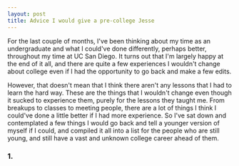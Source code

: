 ```yaml
---
layout: post
title: Advice I would give a pre-college Jesse
---
```

For the last couple of months, I've been thinking about my time as an undergraduate and what I could've done differently, perhaps better, throughout my time at UC San Diego. It turns out that I'm largely happy at the end of it all, and there are quite a few experiences I wouldn't change about college even if I had the opportunity to go back and make a few edits. 

However, that doesn't mean that I think there aren't any lessons that I had to learn the hard way. These are the things that I wouldn't change even though it sucked to experience them, purely for the lessons they taught me. From breakups to classes to meeting people, there are a lot of things I think I could've done a little better if I had more experience. So I've sat down and contemplated a few things I would go back and tell a younger version of myself if I could, and compiled it all into a list for the people who are still young, and still have a vast and unknown college career ahead of them.

### 1. 
